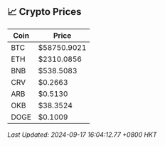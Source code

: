 ## 📈 Crypto Prices

| Coin | Price |
| ---- | ----- |
| BTC | $58750.9021 |
| ETH | $2310.0856 |
| BNB | $538.5083 |
| CRV | $0.2663 |
| ARB | $0.5130 |
| OKB | $38.3524 |
| DOGE | $0.1009 |

_Last Updated: 2024-09-17 16:04:12.77 +0800 HKT_
